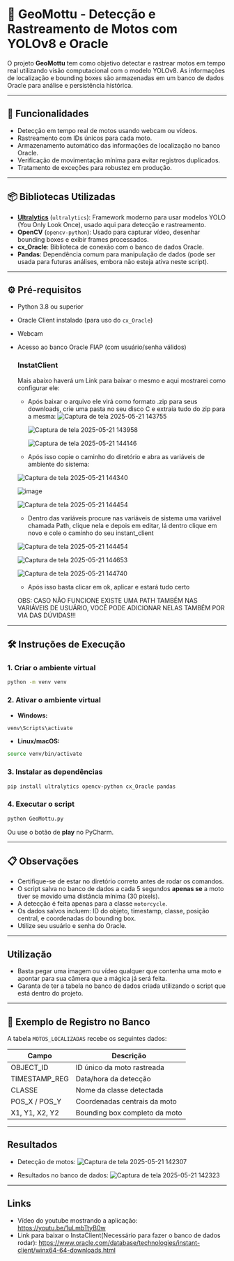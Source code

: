 
# 📍 GeoMottu - Detecção e Rastreamento de Motos com YOLOv8 e Oracle

O projeto **GeoMottu** tem como objetivo detectar e rastrear motos em tempo real utilizando visão computacional com o modelo YOLOv8. As informações de localização e bounding boxes são armazenadas em um banco de dados Oracle para análise e persistência histórica.

---

## 🚀 Funcionalidades

- Detecção em tempo real de motos usando webcam ou vídeos.
- Rastreamento com IDs únicos para cada moto.
- Armazenamento automático das informações de localização no banco Oracle.
- Verificação de movimentação mínima para evitar registros duplicados.
- Tratamento de exceções para robustez em produção.

---

## 📦 Bibliotecas Utilizadas

- **[Ultralytics](https://github.com/ultralytics/ultralytics)** (`ultralytics`): Framework moderno para usar modelos YOLO (You Only Look Once), usado aqui para detecção e rastreamento.
- **OpenCV** (`opencv-python`): Usado para capturar vídeo, desenhar bounding boxes e exibir frames processados.
- **cx_Oracle**: Biblioteca de conexão com o banco de dados Oracle.
- **Pandas**: Dependência comum para manipulação de dados (pode ser usada para futuras análises, embora não esteja ativa neste script).

---

## ⚙️ Pré-requisitos

- Python 3.8 ou superior
- Oracle Client instalado (para uso do `cx_Oracle`)
- Webcam
- Acesso ao banco Oracle FIAP (com usuário/senha válidos)

  ### InstatClient

  Mais abaixo haverá um Link para baixar o mesmo e aqui mostrarei como configurar ele:

   - Após baixar o arquivo ele virá como formato .zip para seus downloads, crie uma pasta no seu disco C e extraia tudo do zip para a mesma:
     ![Captura de tela 2025-05-21 143755](https://github.com/user-attachments/assets/f17ba147-b9bb-46b3-b11e-9205697607f2)

     ![Captura de tela 2025-05-21 143958](https://github.com/user-attachments/assets/fbce81db-4ff8-4694-9e59-a84763141585)

     ![Captura de tela 2025-05-21 144146](https://github.com/user-attachments/assets/6904b789-174f-4252-a82a-c0c57e6bbace)


  - Após isso copie o caminho do diretório e abra as variáveis de ambiente do sistema:
  
  ![Captura de tela 2025-05-21 144340](https://github.com/user-attachments/assets/96cb6d8e-6ab9-4281-80f9-3ced7843d98f)

  ![image](https://github.com/user-attachments/assets/01654f8e-1edd-4cfc-a3a9-29d7c5a6b61b)
  
  ![Captura de tela 2025-05-21 144454](https://github.com/user-attachments/assets/e850c426-77c3-43d0-9d72-edc319a9c1f6)

  - Dentro das variáveis procure nas variáveis de sistema uma variável chamada Path, clique nela e depois em editar, lá dentro clique em novo e cole o caminho do seu instant_client
 
  ![Captura de tela 2025-05-21 144454](https://github.com/user-attachments/assets/b3a255b0-ee66-4afb-86c1-b205f56905c6)

  ![Captura de tela 2025-05-21 144653](https://github.com/user-attachments/assets/a98e7659-a66d-467c-9223-32ef909d9a31)

  ![Captura de tela 2025-05-21 144740](https://github.com/user-attachments/assets/aa426345-bc93-4358-b8bd-9ab3cb15da3f)

  - Após isso basta clicar em ok, aplicar e estará tudo certo
 
  OBS: CASO NÃO FUNCIONE EXISTE UMA PATH TAMBÉM NAS VARIÁVEIS DE USUÁRIO, VOCÊ PODE ADICIONAR NELAS TAMBÉM POR VIA DAS DÚVIDAS!!!

---

## 🛠️ Instruções de Execução

### 1. Criar o ambiente virtual

```bash
python -m venv venv
```

### 2. Ativar o ambiente virtual

- **Windows:**
```bash
venv\Scripts\activate
```

- **Linux/macOS:**
```bash
source venv/bin/activate
```

### 3. Instalar as dependências

```bash
pip install ultralytics opencv-python cx_Oracle pandas
```

### 4. Executar o script

```bash
python GeoMottu.py
```

Ou use o botão de **play** no PyCharm.

---

## 📋 Observações

- Certifique-se de estar no diretório correto antes de rodar os comandos.
- O script salva no banco de dados a cada 5 segundos **apenas se** a moto tiver se movido uma distância mínima (30 pixels).
- A detecção é feita apenas para a classe `motorcycle`.
- Os dados salvos incluem: ID do objeto, timestamp, classe, posição central, e coordenadas do bounding box.
- Utilize seu usuário e senha do Oracle.

---

## Utilização

 - Basta pegar uma imagem ou vídeo qualquer que contenha uma moto e apontar para sua câmera que a mágica já será feita.
 - Garanta de ter a tabela no banco de dados criada utilizando o script que está dentro do projeto.

---

## 💾 Exemplo de Registro no Banco

A tabela `MOTOS_LOCALIZADAS` recebe os seguintes dados:

| Campo           | Descrição                        |
|----------------|----------------------------------|
| OBJECT_ID      | ID único da moto rastreada       |
| TIMESTAMP_REG  | Data/hora da detecção            |
| CLASSE         | Nome da classe detectada         |
| POS_X / POS_Y  | Coordenadas centrais da moto     |
| X1, Y1, X2, Y2  | Bounding box completo da moto    |

---

## Resultados

 - Detecção de motos:
   ![Captura de tela 2025-05-21 142307](https://github.com/user-attachments/assets/43eff66a-d8a7-4775-873c-3b232245e513)


- Resultados no banco de dados:
  ![Captura de tela 2025-05-21 142323](https://github.com/user-attachments/assets/c8bc6737-afa8-49b2-a2a3-8c6ead432763)

---
## Links

 - Vídeo do youtube mostrando a aplicação: https://youtu.be/1uLmbTtyB0w
 - Link para baixar o InstaClient(Necessário para fazer o banco de dados rodar): https://www.oracle.com/database/technologies/instant-client/winx64-64-downloads.html

   

